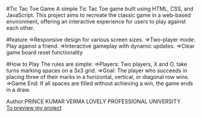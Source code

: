 #Tic Tac Toe Game
A simple Tic Tac Toe game built using HTML, CSS, and JavaScript. This project aims to recreate the classic game in a web-based environment, offering an interactive experience for users to play against each other.

#feature
=>Responsive design for various screen sizes.
=>Two-player mode: Play against a friend.
=>Interactive gameplay with dynamic updates.
=>Clear game board reset functionality

#How to Play
The rules are simple:
=>Players: Two players, X and O, take turns marking spaces on a 3x3 grid.
=>Goal: The player who succeeds in placing three of their marks in a horizontal, vertical, or diagonal row wins.
=>Game End: If all spaces are filled without achieving a win, the game ends in a draw.

Author:PRINCE KUMAR VERMA
LOVELY PROFESSIONAL UNIVERSITY 
<br>
<a href="https://prince12222211.github.io/Tic-Tac-Toe-Game/">To preview my project </a>

